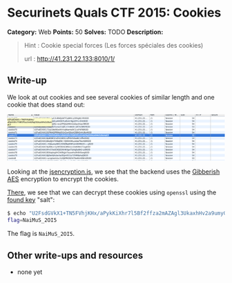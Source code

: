 # Securinets Quals CTF 2015: Cookies

**Category:** Web
**Points:** 50
**Solves:** TODO
**Description:** 

> Hint : Cookie special forces (Les forces spéciales des cookies) 
>
> url : http://41.231.22.133:8010/1/

## Write-up

We look at out cookies and see several cookies of similar length and one cookie that does stand out:

![](cookies.png)

Looking at the [jsencryption.js](./41.231.22.133-8010/1/jsencryption.js), we see that the backend uses the [Gibberish AES](http://github.com/markpercival/gibberish-aes/tree/master) encryption to encrypt the cookies.

[There](https://github.com/mdp/gibberish-aes), we see that we can decrypt these cookies using `openssl` using the [found key](./41.231.22.133-8010/1/index.html) "salt":

```bash
$ echo "U2FsdGVkX1+TN5FVhjKHx/aPykKiXhr7l5Bf2ffza2mAZAgl3UkaxhHv2a9umyGT" | openssl enc -d -aes-256-cbc -a -k salt
flag=NaiMuS_2OI5
```

The flag is `NaiMuS_2OI5`.

## Other write-ups and resources

* none yet